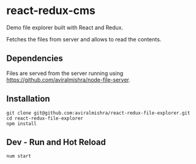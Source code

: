 # react-redux-cms

Demo file explorer built with React and Redux.

Fetches the files from server and allows to read the contents.

## Dependencies

Files are served from the server running using <https://github.com/aviralmishra/node-file-server>.

## Installation

    git clone git@github.com:aviralmishra/react-redux-file-explorer.git
    cd react-redux-file-explorer
    npm install

## Dev - Run and Hot Reload

    num start
